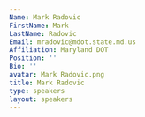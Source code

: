 ```yaml
---
Name: Mark Radovic
FirstName: Mark
LastName: Radovic
Email: mradovic@mdot.state.md.us
Affiliation: Maryland DOT
Position: ''
Bio: ''
avatar: Mark Radovic.png
title: Mark Radovic
type: speakers
layout: speakers
---
```

